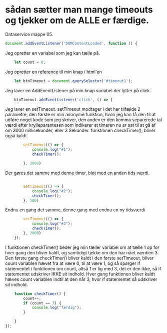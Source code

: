 # sådan sætter man mange timeouts og tjekker om de ALLE er færdige.

Dataservice mappe 05.

```javascript
document.addEventListener('DOMContentLoaded', function () {
```
Jeg opretter en variabel som jeg kan tælle på.
```javascript
	let count = 0;
```
Jeg opretter en reference til min knap i html'en
```javascript
	let btnTimeout = document.querySelector('#timeout1');
```
Jeg laver en AddEventListener på min knap variabel der lytter på click.
```javascript
	btnTimeout.addEventListener('click', () => {
```
Jeg laver en setTimeout. setTimeout modtager i det her tilfælde 2 parametre, den første er min anonyme funktion, hvori jeg kan få den til at udføre noget kode som jeg skriver, den anden er den komma separerede tal værdi efter krylleparantesen som indikerer at timeren nu er sat til at gå af om 3000 millisekunder, eller 3 Sekunder.
funktionen checkTimer(); bliver også kaldt.
```javascript
		setTimeout(() => {
			console.log("#1");
			checkTimer();

		}, 3000)
```
Der gøres det samme med denne timer, blot med en anden tids værdi.
```javascript

		setTimeout(() => {
			console.log("#2");
			checkTimer();
		}, 500)
```
Endnu en gang det samme, denne gang med endnu en ny tidsværdi
```javascript
		setTimeout(() => {
			console.log("#3");
			checkTimer();
		}, 2000)
	});
```
I funktionen checkTimer() beder jeg min tæller variabel om at tælle 1 op for hver gang den bliver kaldt, og samtidigt tjekke om den har nået værdien 3.
Den første gang checkTimer() bliver kaldt i den første setTimeout, bliver count variablen hævet fra at være 0, til at være 1, og så spørger if statementet i funktionen om count, altså 1 er lig med 3, det er den ikke, så if statementet udskriver IKKE sit indhold.
Hver gang funktionen bliver kaldt hæves count variablen indtil at den når 3, hvor if statementet så udskriver sit indhold.
```javascript
	function checkTimer() {
		count++;
		if (count == 3) {
			console.log("færdig");
		}

	}
});
```